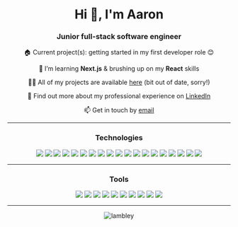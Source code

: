 <h1 align="center">Hi 👋, I'm Aaron</h1>
<h3 align="center">Junior full-stack software engineer</h3>
<p align="center">🏠 Current project(s): getting started in my first developer role 😊</p>
<p align="center">🌱 I’m learning <b>Next.js</b> & brushing up on my <b>React</b> skills</p>
<p align="center">👨‍💻 All of my projects are available <a href="https://troopl.com/aaronlambley">here</a> (bit out of date, sorry!)</p>
<p align="center">📄 Find out more about my professional experience on <a href="https://www.linkedin.com/in/aaron-lambley-35671b124/">LinkedIn</a></p>
<p align="center">📫 Get in touch by <a href="mailto:aaron.lambley+ghpages@gmail.com" target="_blank">email</a></p>
<hr>

<h3 align="center">Technologies</h3>
  <div align="center">
  <img src="https://img.shields.io/badge/Ruby-1015eb?style=for-the-badge&logo=ruby&logoColor=white">
  <img src="https://img.shields.io/badge/Ruby_on_Rails-7d00de?style=for-the-badge&logo=ruby-on-rails&logoColor=white">
  <img src="https://img.shields.io/badge/JavaScript-ae00cf?style=for-the-badge&logo=javascript&logoColor=white">
  <img src="https://img.shields.io/badge/React-d200bd?style=for-the-badge&logo=react&logoColor=white">
  <img src="https://img.shields.io/badge/Node.js-ef00a9?style=for-the-badge&logo=node.js&logoColor=white">
  <img src="https://img.shields.io/badge/Express.js-ff0095?style=for-the-badge&logo=express&logoColor=white">
  <img src="https://img.shields.io/badge/TypeScript-ff0081?style=for-the-badge&logo=typescript&logoColor=white">
  <img src="https://img.shields.io/badge/Python-ff0081?style=for-the-badge&logo=typescript&logoColor=white">
  <img src="https://img.shields.io/badge/Django-ff0081?style=for-the-badge&logo=django&logoColor=white">
  <img src="https://img.shields.io/badge/HTML5-ff006d?style=for-the-badge&logo=html5&logoColor=white">
  <img src="https://img.shields.io/badge/CSS-ff0059?&style=for-the-badge&logo=css3&logoColor=white">
  <img src="https://img.shields.io/badge/Bootstrap-ff0046?style=for-the-badge&logo=bootstrap&logoColor=white">
  <img src="https://img.shields.io/badge/PostgreSQL-ff3731?style=for-the-badge&logo=postgresql&logoColor=white">
  <img src="https://img.shields.io/badge/SQLite-ff5f16?style=for-the-badge&logo=sqlite&logoColor=white">
  <img src="https://img.shields.io/badge/Heroku-ff7d00?style=for-the-badge&logo=heroku&logoColor=white">
  <img src="https://img.shields.io/badge/Vercel-ff7d00?style=for-the-badge&logo=vercel&logoColor=white">
  <img src="https://img.shields.io/badge/Docker-ffae00?style=for-the-badge&logo=Docker&logoColor=white">
  <img src="https://img.shields.io/badge/Kubernetes-ffd800?style=for-the-badge&logo=Kubernetes&logoColor=white&">
  <img src="https://img.shields.io/badge/Markdown-e2fc03?style=for-the-badge&logo=markdown&logoColor=white">
    
  <hr>
  
  <h3 align="center">Tools</h3>
  <img src="https://img.shields.io/badge/GIT-1015eb?style=for-the-badge&logo=git&logoColor=white">
  <img src="https://img.shields.io/badge/Figma-272FD1?style=for-the-badge&logo=figma&logoColor=white">
  <img src="https://img.shields.io/badge/Visual_Studio_Code-3F48B7?style=for-the-badge&logo=visual%20studio%20code&logoColor=white">
  <img src="https://img.shields.io/badge/Trello-56629E?style=for-the-badge&logo=trello&logoColor=white">
  <img src="https://img.shields.io/badge/Jira-6D7C84?style=for-the-badge&logo=jira&logoColor=white">
  <img src="https://img.shields.io/badge/Postman-85956A?style=for-the-badge&logo=postman&logoColor=white">
  <img src="https://img.shields.io/badge/windows%20terminal-9CAF50?style=for-the-badge&logo=windows%20terminal&logoColor=white">
  <img src="https://img.shields.io/badge/zsh-B3C937?style=for-the-badge&logo=zsh&logoColor=white">
  <img src="https://img.shields.io/badge/jest-CBE21D?style=for-the-badge&logo=jest&logoColor=white">
  <img src="https://img.shields.io/badge/rspec-E2FC03?style=for-the-badge&logo=rspec&logoColor=white">
</div>
<hr>
<div align="center">
<img src="https://github-readme-streak-stats.herokuapp.com/?user=lambley&theme=radical" alt="lambley" />
</div>

